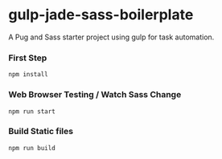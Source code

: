 # gulp-jade-sass-boilerplate
A Pug and Sass starter project using gulp for task automation.

### First Step
```
npm install
```


### Web Browser Testing / Watch Sass Change 
```
npm run start
```


### Build Static files
```
npm run build
```
